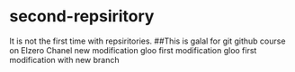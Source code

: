 # second-repsiritory
It is not the first time with repsiritories.
##This is galal for git github course on Elzero Chanel
new modification
gloo first modification
gloo first modification with new branch
